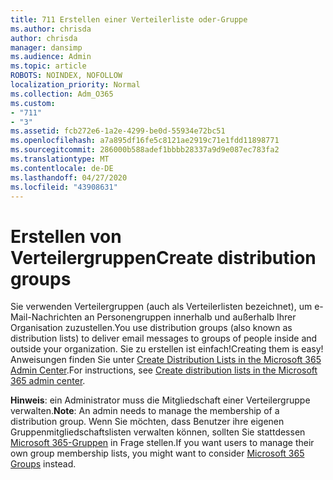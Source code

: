 ```yaml
---
title: 711 Erstellen einer Verteilerliste oder-Gruppe
ms.author: chrisda
author: chrisda
manager: dansimp
ms.audience: Admin
ms.topic: article
ROBOTS: NOINDEX, NOFOLLOW
localization_priority: Normal
ms.collection: Adm_O365
ms.custom:
- "711"
- "3"
ms.assetid: fcb272e6-1a2e-4299-be0d-55934e72bc51
ms.openlocfilehash: a7a895df16fe5c8121ae2919c71e1fdd11898771
ms.sourcegitcommit: 286000b588adef1bbbb28337a9d9e087ec783fa2
ms.translationtype: MT
ms.contentlocale: de-DE
ms.lasthandoff: 04/27/2020
ms.locfileid: "43908631"
---
```

# <a name="create-distribution-groups"></a><span data-ttu-id="3ab72-102">Erstellen von Verteilergruppen</span><span class="sxs-lookup"><span data-stu-id="3ab72-102">Create distribution groups</span></span>

<span data-ttu-id="3ab72-103">Sie verwenden Verteilergruppen (auch als Verteilerlisten bezeichnet), um e-Mail-Nachrichten an Personengruppen innerhalb und außerhalb Ihrer Organisation zuzustellen.</span><span class="sxs-lookup"><span data-stu-id="3ab72-103">You use distribution groups (also known as distribution lists) to deliver email messages to groups of people inside and outside your organization.</span></span> <span data-ttu-id="3ab72-104">Sie zu erstellen ist einfach!</span><span class="sxs-lookup"><span data-stu-id="3ab72-104">Creating them is easy!</span></span> <span data-ttu-id="3ab72-105">Anweisungen finden Sie unter [Create Distribution Lists in the Microsoft 365 Admin Center](https://docs.microsoft.com/office365/admin/setup/create-distribution-lists).</span><span class="sxs-lookup"><span data-stu-id="3ab72-105">For instructions, see [Create distribution lists in the Microsoft 365 admin center](https://docs.microsoft.com/office365/admin/setup/create-distribution-lists).</span></span>

<span data-ttu-id="3ab72-106">**Hinweis**: ein Administrator muss die Mitgliedschaft einer Verteilergruppe verwalten.</span><span class="sxs-lookup"><span data-stu-id="3ab72-106">**Note**: An admin needs to manage the membership of a distribution group.</span></span> <span data-ttu-id="3ab72-107">Wenn Sie möchten, dass Benutzer ihre eigenen Gruppenmitgliedschaftslisten verwalten können, sollten Sie stattdessen [Microsoft 365-Gruppen](https://support.office.com/article/b565caa1-5c40-40ef-9915-60fdb2d97fa2) in Frage stellen.</span><span class="sxs-lookup"><span data-stu-id="3ab72-107">If you want users to manage their own group membership lists, you might want to consider [Microsoft 365 Groups](https://support.office.com/article/b565caa1-5c40-40ef-9915-60fdb2d97fa2) instead.</span></span>
